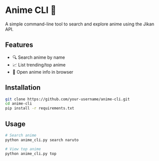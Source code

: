 # Anime CLI 🎌

A simple command-line tool to search and explore anime using the Jikan API.

## Features
- 🔍 Search anime by name
- 📈 List trending/top anime
- 🎥 Open anime info in browser

## Installation

```bash
git clone https://github.com/your-username/anime-cli.git
cd anime-cli
pip install -r requirements.txt
```

## Usage

```bash
# Search anime
python anime_cli.py search naruto

# View top anime
python anime_cli.py top
```

